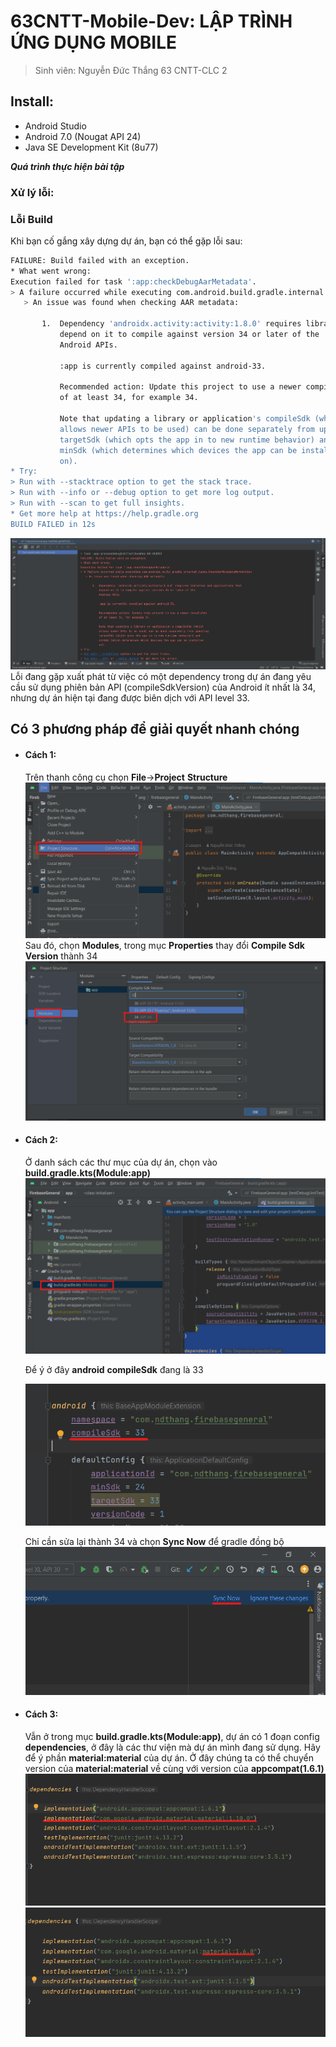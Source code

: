 # 63CNTT-Mobile-Dev: LẬP TRÌNH ỨNG DỤNG MOBILE
> Sinh viên: Nguyễn Đức Thắng 63 CNTT-CLC 2
 ## Install:
 - Android Studio
 - Android 7.0 (Nougat API 24)
 - Java SE Development Kit (8u77)

 ***Quá trình thực hiện bài tập***
 ### Xử lý lỗi:
 ### Lỗi Build

Khi bạn cố gắng xây dựng dự án, bạn có thể gặp lỗi sau:

```bash
FAILURE: Build failed with an exception.
* What went wrong:
Execution failed for task ':app:checkDebugAarMetadata'.
> A failure occurred while executing com.android.build.gradle.internal.tasks.CheckAarMetadataWorkAction
   > An issue was found when checking AAR metadata:
     
       1.  Dependency 'androidx.activity:activity:1.8.0' requires libraries and applications that
           depend on it to compile against version 34 or later of the
           Android APIs.
     
           :app is currently compiled against android-33.
     
           Recommended action: Update this project to use a newer compileSdk
           of at least 34, for example 34.
     
           Note that updating a library or application's compileSdk (which
           allows newer APIs to be used) can be done separately from updating
           targetSdk (which opts the app in to new runtime behavior) and
           minSdk (which determines which devices the app can be installed
           on).
* Try:
> Run with --stacktrace option to get the stack trace.
> Run with --info or --debug option to get more log output.
> Run with --scan to get full insights.
* Get more help at https://help.gradle.org
BUILD FAILED in 12s
```
![image](https://github.com/Mrk4tsu/Mobile-Dev/blob/FirebaseGeneral/Preview/error.png)
 Lỗi đang gặp xuất phát từ việc có một dependency trong dự án đang yêu cầu sử dụng phiên bản API (compileSdkVersion) của Android ít nhất là 34, nhưng dự án hiện tại đang được biên dịch với API level 33.
 
 ## Có 3 phương pháp để giải quyết nhanh chóng
 - #### Cách 1:
   Trên thanh công cụ chọn **File**->**Project** **Structure**\
   ![image](https://github.com/Mrk4tsu/Mobile-Dev/blob/FirebaseGeneral/Preview/cach1.png)
   Sau đó, chọn **Modules**, trong mục **Properties** thay đổi **Compile Sdk Version** thành 34<br>
   ![image](https://github.com/Mrk4tsu/Mobile-Dev/blob/FirebaseGeneral/Preview/cach01.png)
 - #### Cách 2:
   
   Ở danh sách các thư mục của dự án, chọn vào **build.gradle.kts(Module:app)**  <br>
   ![image](https://github.com/Mrk4tsu/Mobile-Dev/blob/FirebaseGeneral/Preview/cach2.png)

   Để ý ở đây **android** **compileSdk** đang là 33  <br>
   
   ![image](https://github.com/Mrk4tsu/Mobile-Dev/blob/FirebaseGeneral/Preview/cach3.png)
   
   Chỉ cần sửa lại thành 34 và chọn **Sync Now** để gradle đồng bộ<br>
   ![image](https://github.com/Mrk4tsu/Mobile-Dev/blob/FirebaseGeneral/Preview/syncnow.png)
 - #### Cách 3:
   Vẫn ở trong mục **build.gradle.kts(Module:app)**, dự án có 1 đoạn config **dependencies**, ở đây là các thư viện mà dự án mình đang sử dụng. Hãy để ý phần **material:material** của dự án. Ở đây chúng ta có thể chuyển version của **material:material** về cùng với version của **appcompat(1.6.1)**<br>
   ![image](https://github.com/Mrk4tsu/Mobile-Dev/blob/FirebaseGeneral/Preview/cach02.png)
    ![image](https://github.com/Mrk4tsu/Mobile-Dev/blob/FirebaseGeneral/Preview/cach002.png)
 


